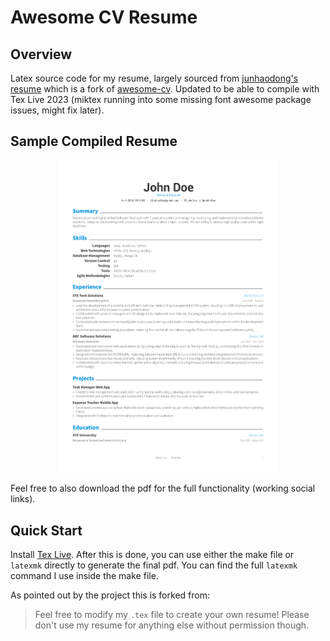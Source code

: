 # Awesome CV Resume

## Overview
Latex source code for my resume, largely sourced from [junhaodong's resume](https://github.com/junhaodong/resume) which is a fork of [awesome-cv](https://github.com/posquit0/Awesome-CV/tree/master). Updated to be able to compile with Tex Live 2023 (miktex running into some missing font awesome package issues, might fix later). 

## Sample Compiled Resume

<div align="center">
  <img alt="Resume" src="./resume.png" width="70%" />
</div>

Feel free to also download the pdf for the full functionality (working social links).

## Quick Start
Install [Tex Live](https://www.tug.org/texlive/). After this is done, you can use either the make file or `latexmk` directly to generate the final pdf. You can find the full `latexmk` command I use inside the make file.

As pointed out by the project this is forked from: 
> Feel free to modify my `.tex` file to create your own resume! Please don't use my resume for anything else without permission though.
